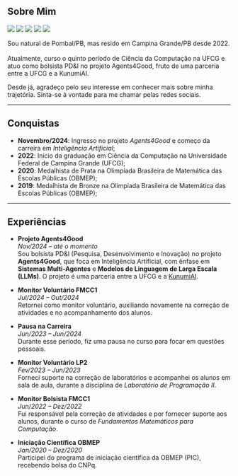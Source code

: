 ## Sobre Mim

<a href="https://instagram.com/joao.pedro.angelo"><img src="https://img.shields.io/badge/-Instagram-ff5500?style=for-the-badge&logo=instagram&logoColor=white"></a>
<a href="https://www.youtube.com/@universoia-ytbr"><img src="https://img.shields.io/badge/-Youtube-FF0000?style=for-the-badge&logo=youtube"></a>
<a href="https://www.linkedin.com/in/joao-pedro-carneiro-angelo"><img src="https://img.shields.io/badge/-LinkedIn-%230077B5?style=for-the-badge&logo=linkedin&logoColor=white"></a>
<a href="http://lattes.cnpq.br/9454094060154650"><img src="https://img.shields.io/badge/-Currículo Lattes-1b1968?style=for-the-badge"></a>
<a href="https://github.com/joaopedroangelo"><img src="https://img.shields.io/badge/-Github-786966?style=for-the-badge&logo=github&logoColor=white"></a>


Sou natural de Pombal/PB, mas resido em Campina Grande/PB desde 2022.<br><br>
Atualmente, curso o quinto período de Ciência da Computação na UFCG e atuo como bolsista PD&I no projeto Agents4Good,
fruto de uma parceria entre a UFCG e a KunumiAI.<br>

Desde já, agradeço pelo seu interesse em conhecer mais sobre minha trajetória. Sinta-se à vontade para me chamar pelas redes sociais.

---
## Conquistas

- **Novembro/2024**: Ingresso no projeto *Agents4Good* e começo da carreira em *Inteligência Artificial*;
- **2022**: Início da graduação em Ciência da Computação na Universidade Federal de Campina Grande (UFCG);
- **2020**: Medalhista de Prata na Olimpíada Brasileira de Matemática das Escolas Públicas (OBMEP);
- **2019**: Medalhista de Bronze na Olimpíada Brasileira de Matemática das Escolas Públicas (OBMEP);

---
## Experiências

- **Projeto Agents4Good**  
  *Nov/2024 – até o momento*  
  Sou bolsista PD&I (Pesquisa, Desenvolvimento e Inovação) no projeto **Agents4Good**, que foca em Inteligência Artificial, com ênfase em **Sistemas Multi-Agentes** e **Modelos de Linguagem de Larga Escala (LLMs)**. O projeto é uma parceria entre a UFCG e a [KunumiAI](https://www.kunumi.com/).

- **Monitor Voluntário FMCC1**  
  *Jul/2024 – Out/2024*  
  Retornei como monitor voluntário, auxiliando novamente na correção de atividades e no acompanhamento dos alunos.

- **Pausa na Carreira**  
  *Jun/2023 – Jun/2024*  
  Durante esse período, fiz uma pausa no curso para focar em questões pessoais.

- **Monitor Voluntário LP2**  
  *Fev/2023 – Jun/2023*  
  Forneci suporte na correção de laboratórios e acompanhei os alunos em sala de aula, durante a disciplina de *Laboratório de Programação II*.

- **Monitor Bolsista FMCC1**  
  *Jun/2022 – Dez/2022*  
  Fui responsável pela correção de atividades e por fornecer suporte aos alunos, durante o curso de *Fundamentos Matemáticos para Computação*.

- **Iniciação Científica OBMEP**  
  *Jan/2020 – Dez/2020*  
  Participei do programa de iniciação científica da OBMEP (PIC), recebendo bolsa do CNPq.
